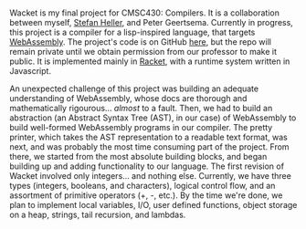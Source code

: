 #

Wacket is my final project for CMSC430: Compilers. It is a collaboration between myself, [Stefan Heller](https://stheller.com/), and Peter Geertsema.
Currently in progress, this project is a compiler for a lisp-inspired language, that targets [WebAssembly](https://webassembly.org/).
The project's code is on GitHub [here](https://github.com/stefanhts/wacket), but the repo will remain private until we obtain permission from our professor to make it public.
It is implemented mainly in [Racket](https://racket-lang.org/), with a runtime system written in Javascript.

An unexpected challenge of this project was building an adequate understanding of WebAssembly, whose docs are thorough and mathematically rigourous... _almost_ to a fault.
Then, we had to build an abstraction (an Abstract Syntax Tree (AST), in our case) of WebAssembly to build well-formed WebAssembly programs in our compiler.
The pretty printer, which takes the AST representation to a readable text format, was next, and was probably the most time consuming part of the project.
From there, we started from the most absolute building blocks, and began building up and adding functionality to our language.
The first revision of Wacket involved only integers... and nothing else.
Currently, we have three types (integers, booleans, and characters), logical control flow, and an assortment of primitive operators (+, -, etc.).
By the time we're done, we plan to implement local variables, I/O, user defined functions, object storage on a heap, strings, tail recursion, and lambdas.
